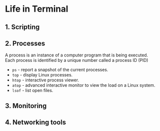 # Life in Terminal

## 1. Scripting


## 2. Processes
A process is an instance of a computer program that is being executed. Each process is identified by a unique number called a process ID (PID)
- `ps` - report a snapshot of the current processes.
- `top` - display Linux processes.
- `htop` - interactive process viewer.
- `atop` - advanced interactive monitor to view the load on a Linux system.
- `lsof` - list open files.

## 3. Monitoring

## 4. Networking tools